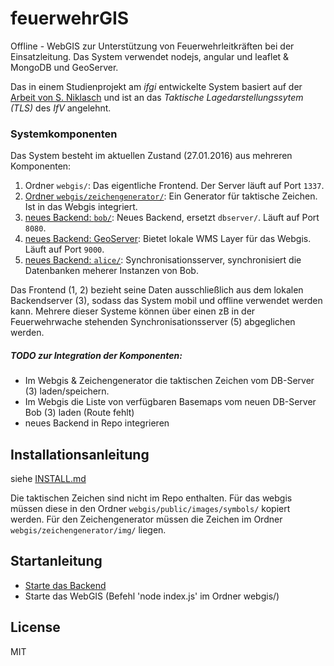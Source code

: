# feuerwehrGIS

Offline - WebGIS zur Unterstützung von Feuerwehrleitkräften bei der Einsatzleitung.
Das System verwendet nodejs, angular und leaflet & MongoDB und GeoServer.

Das in einem Studienprojekt am *ifgi* entwickelte System basiert auf der [Arbeit von S. Niklasch](https://github.com/sNiklasch/feuerwehrGIS)
und ist an das *Taktische Lagedarstellungssytem (TLS)* des *IfV* angelehnt.

### Systemkomponenten

Das System besteht im aktuellen Zustand (27.01.2016) aus mehreren Komponenten:

1. Ordner `webgis/`: Das eigentliche Frontend. Der Server läuft auf Port `1337`.
2. [Ordner `webgis/zeichengenerator/`](https://github.com/k1gva/geo_it): Ein Generator für taktische Zeichen. Ist in das Webgis integriert.
3. [neues Backend: `bob/`](https://github.com/jansule/feuerGISBackend): Neues Backend, ersetzt `dbserver/`. Läuft auf Port `8080`.
4. [neues Backend: GeoServer](https://github.com/jansule/feuerGISBackend): Bietet lokale WMS Layer für das Webgis. Läuft auf Port `9000`.
5. [neues Backend: `alice/`](https://github.com/jansule/feuerGISBackend): Synchronisationsserver, synchronisiert die Datenbanken meherer Instanzen von Bob.

Das Frontend (1, 2) bezieht seine Daten ausschließlich aus dem lokalen Backendserver (3), sodass das System mobil und offline verwendet werden kann.
Mehrere dieser Systeme können über einen zB in der Feuerwehrwache stehenden Synchronisationsserver (5) abgeglichen werden.

##### TODO zur Integration der Komponenten:

- Im Webgis & Zeichengenerator die taktischen Zeichen vom DB-Server (3) laden/speichern.
- Im Webgis die Liste von verfügbaren Basemaps vom neuen DB-Server Bob (3) laden (Route fehlt)
- neues Backend in Repo integrieren

## Installationsanleitung

siehe [INSTALL.md](./INSTALL.md)

Die taktischen Zeichen sind nicht im Repo enthalten.
Für das webgis müssen diese in den Ordner `webgis/public/images/symbols/` kopiert werden.
Für den Zeichengenerator müssen die Zeichen im Ordner `webgis/zeichengenerator/img/` liegen.

## Startanleitung

* [Starte das Backend](https://github.com/jansule/feuerGISBackend)
* Starte das WebGIS (Befehl 'node index.js' im Ordner webgis/)

## License
MIT
